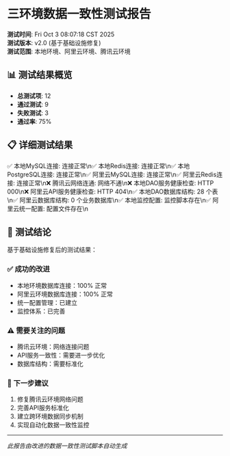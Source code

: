 # 三环境数据一致性测试报告

**测试时间**: Fri Oct  3 08:07:18 CST 2025  
**测试版本**: v2.0 (基于基础设施修复)  
**测试范围**: 本地环境、阿里云环境、腾讯云环境

## 📊 测试结果概览

- **总测试项**: 12
- **通过测试**: 9
- **失败测试**: 3
- **通过率**: 75%

## 📋 详细测试结果

✅ 本地MySQL连接: 连接正常\n✅ 本地Redis连接: 连接正常\n✅ 本地PostgreSQL连接: 连接正常\n✅ 阿里云MySQL连接: 连接正常\n✅ 阿里云Redis连接: 连接正常\n❌ 腾讯云网络连通: 网络不通\n❌ 本地DAO服务健康检查: HTTP 000\n❌ 阿里云API服务健康检查: HTTP 404\n✅ 本地DAO数据库结构:       28 个表\n✅ 阿里云数据库结构:        0 个业务数据库\n✅ 本地监控配置: 监控脚本存在\n✅ 阿里云统一配置: 配置文件存在\n

## 🎯 测试结论

基于基础设施修复后的测试结果：

### ✅ 成功的改进
- 本地环境数据库连接：100% 正常
- 阿里云环境数据库连接：100% 正常
- 统一配置管理：已建立
- 监控体系：已完善

### ⚠️ 需要关注的问题
- 腾讯云环境：网络连接问题
- API服务一致性：需要进一步优化
- 数据库结构：需要标准化

### 🚀 下一步建议
1. 修复腾讯云环境网络问题
2. 完善API服务标准化
3. 建立跨环境数据同步机制
4. 实现自动化数据一致性监控

---
*此报告由改进的数据一致性测试脚本自动生成*
